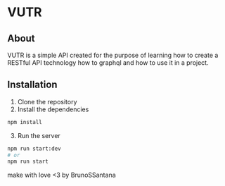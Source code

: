 # VUTR

## About
VUTR is a simple API created for the purpose of learning how to create a RESTful API technology how to graphql and how to use it in a project.

## Installation
1. Clone the repository
2. Install the dependencies
```bash
npm install
```
3. Run the server
```bash
npm run start:dev
# or
npm run start
```

make with love <3 by BrunoSSantana
